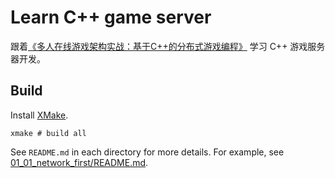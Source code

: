# Learn C++ game server

跟着[《多人在线游戏架构实战：基于C++的分布式游戏编程》](https://book.douban.com/subject/35260126/) 学习 C++ 游戏服务器开发。

## Build

Install [XMake](https://xmake.io/#/guide/installation).

```shell
xmake # build all
```

See `README.md` in each directory for more details. For example, see [01_01_network_first/README.md](01_01_network_first/README.md).
